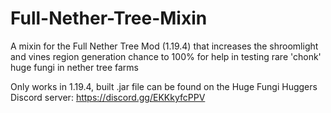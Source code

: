 # Full-Nether-Tree-Mixin
A mixin for the Full Nether Tree Mod (1.19.4) that increases the shroomlight and vines region generation chance to 100% for help in testing rare 'chonk' huge fungi in nether tree farms

Only works in 1.19.4, built .jar file can be found on the Huge Fungi Huggers Discord server: https://discord.gg/EKKkyfcPPV 
